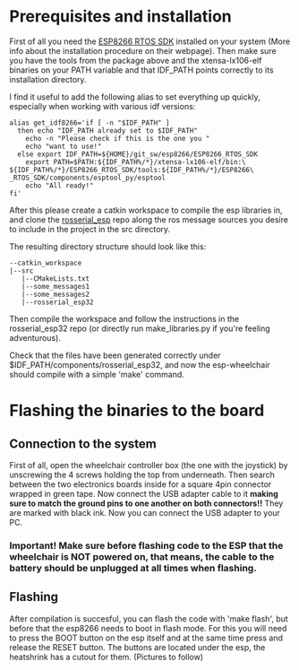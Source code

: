 # Prerequisites and installation

First of all you need the [ESP8266 RTOS SDK](https://github.com/espressif/ESP8266_RTOS_SDK) installed on your system (More info about the installation procedure on their webpage).
Then make sure you have the tools from the package above and the xtensa-lx106-elf binaries on your PATH variable and that IDF_PATH points correctly to its installation directory.

I find it useful to add the following alias to set everything up quickly, especially when working with various idf versions:
```
alias get_idf8266='if [ -n "$IDF_PATH" ]
  then echo "IDF_PATH already set to $IDF_PATH"
    echo -n "Please check if this is the one you "
    echo "want to use!"
  else export IDF_PATH=${HOME}/git_sw/esp8266/ESP8266_RTOS_SDK
    export PATH=$PATH:${IDF_PATH%/*}/xtensa-lx106-elf/bin:\
${IDF_PATH%/*}/ESP8266_RTOS_SDK/tools:${IDF_PATH%/*}/ESP8266\
_RTOS_SDK/components/esptool_py/esptool
    echo "All ready!"
fi'
```
After this please create a catkin workspace to compile the esp libraries in, and clone the [rosserial_esp](https://github.com/ludwigthemad/rosserial_esp32) repo along the ros message sources you desire to include in the project in the src directory.

The resulting directory structure should look like this:
```
--catkin_workspace
|--src
   |--CMakeLists.txt
   |--some_messages1
   |--some_messages2
   |--rosserial_esp32
```

Then compile the workspace and follow the instructions in the rosserial_esp32 repo (or directly run make_libraries.py if you're feeling adventurous).

Check that the files have been generated correctly under $IDF_PATH/components/rosserial_esp32, and now the esp-wheelchair should compile with a simple 'make' command.

# Flashing the binaries to the board
## Connection to the system
First of all, open the wheelchair controller box (the one with the joystick) by unscrewing the 4 screws holding the top from underneath. Then search between the two electronics boards inside for a square 4pin connector wrapped in green tape. Now connect the USB adapter cable to it **making sure to match the ground pins to one another on both connectors!!** They are marked with black ink. Now you can connect the USB adapter to your PC.

### Important! Make sure before flashing code to the ESP that the wheelchair is NOT powered on, that means, the cable to the battery should be unplugged at all times when flashing.

## Flashing
After compilation is succesful, you can flash the code with 'make flash', but before that the esp8266 needs to boot in flash mode. For this you will need to press the BOOT button on the esp itself and at the same time press and release the RESET button. The buttons are located under the esp, the heatshrink has a cutout for them. (Pictures to follow)

